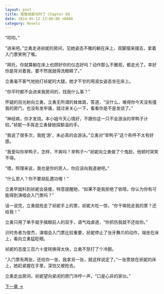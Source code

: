 ```yaml
---
layout: post
title: 冤冤相爱何时了 Chapter 08
date: 2014-05-12 23:00:00 +0800
category: Novels
---
```

“叩叩。”

“进来吧。”立勇走进祯妮的房间，见她姿态不雅的躺在床上，双脚摆来摆去，拿着入门票笑咧了嘴。

“拜托，你就算躺在床上也顾好你的仪态好吗？动作那么不雅观，都走光了。幸好你是背对着我，要不然我就得洗眼睛了。”

立勇毫不客气地拍打祯妮的大腿，她才不甘的用淑女姿态坐在床上。

“你平时都不会进来我房间的，找我什么事？”

怀疑的目光射向立勇，立勇无所谓的耸耸肩，答道，“没什么，难得你今天没有撞我的房门，也没有发牢骚，就过来关心一下，看看你是不是发烧了。”

“神经病，你才发烧。本小姐今天心情好，不跟你这一只不会游泳的旱鸭子计较。”祯妮一手挥走立勇替她探额温的手。

“我说了很多次，我姓‘游’，未必真的会游泳。”立勇对“旱鸭子”这个称呼不太有好感。

“我爱叫你旱鸭子，怎样，不爽吗？旱鸭子～”祯妮向立勇做了个鬼脸，他顿时哭笑不得。

“喂，照理来说，我也是你的恩人，你应该向我道谢吧。”

“什么恩人？你不要胡乱邀功喔！”

立勇早就料到祯妮会装傻，特意提醒她，“如果不是我拒绝了依晴，你认为你有可能得到演唱会入门票吗？”

话一说完，立勇就抢走了祯妮手上的票，祯妮大吃一惊，“你干嘛抢走我的票？还给我！”

立勇只用了单手就手擒眼前人的双手，语气戏虐道，“你抓伤我就不还给你。”

识时务者为俊杰，演唱会入门票比较重要，祯妮停止了张牙舞爪的动作，端坐在床上，看向立勇猛眨眼。

祯妮的态度三百六十度转换得太快，立勇不禁打了个冷颤。

“入门票有两张，还给你一张，我拿另一张，就这样说定了。”一张票放在祯妮的床上，她赶紧握在手里，深怕又被抢去。

立勇走出房间，祯妮望向紧闭的房门冷哼一声，“口是心非的家伙。”

[下一章 →](/novels/2014/05/13/the-sins-of-love-09.html)